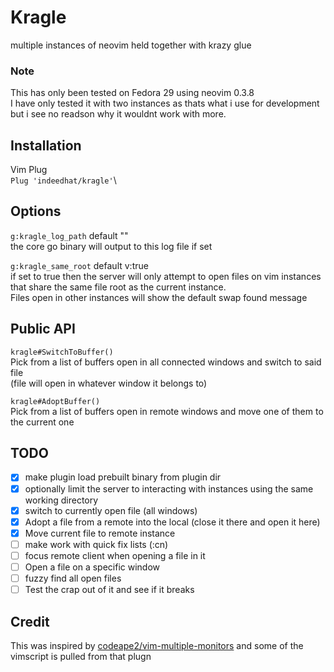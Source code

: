 # Kragle
multiple instances of neovim held together with krazy glue

### Note
This has only been tested on Fedora 29 using neovim 0.3.8\
I have only tested it with two instances as thats what i use for development but i see no readson why
it wouldnt work with more.

## Installation
Vim Plug\
`Plug 'indeedhat/kragle'`\

## Options
`g:kragle_log_path` default ""\
the core go binary will output to this log file if set

`g:kragle_same_root` default v:true\
if set to true then the server will only attempt to open files on vim instances that share the same file root
as the current instance.\
Files open in other instances will show the default swap found message

## Public API
`kragle#SwitchToBuffer()`\
Pick from a list of buffers open in all connected windows and switch to said file\
(file will open in whatever window it belongs to)

`kragle#AdoptBuffer()`\
Pick from a list of buffers open in remote windows and move one of them to the current one

## TODO
- [x] make plugin load prebuilt binary from plugin dir
- [x] optionally limit the server to interacting with instances using the same working directory
- [x] switch to currently open file (all windows)
- [x] Adopt a file from a remote into the local (close it there and open it here)
- [x] Move current file to remote instance
- [ ] make work with quick fix lists (:cn)
- [ ] focus remote client when opening a file in it
- [ ] Open a file on a specific window
- [ ] fuzzy find all open files
- [ ] Test the crap out of it and see if it breaks

## Credit
This was inspired by [codeape2/vim-multiple-monitors](https://github.com/codeape2/vim-multiple-monitors) and some
of the vimscript is pulled from that plugn
